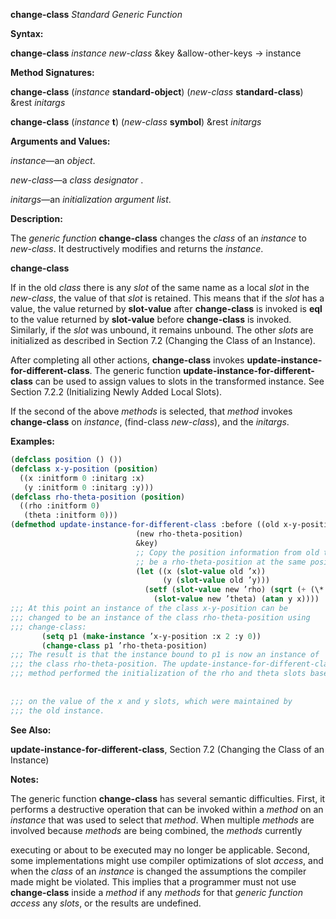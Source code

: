 **change-class** *Standard Generic Function* 



**Syntax:** 



**change-class** *instance new-class* &amp;key &amp;allow-other-keys → instance 



**Method Signatures:** 



**change-class** (*instance* **standard-object**) (*new-class* **standard-class**) &amp;rest *initargs* 



**change-class** (*instance* **t**) (*new-class* **symbol**) &amp;rest *initargs* 



**Arguments and Values:** 



*instance*—an *object*. 



*new-class*—a *class designator* . 



*initargs*—an *initialization argument list*. 



**Description:** 



The *generic function* **change-class** changes the *class* of an *instance* to *new-class*. It destructively modifies and returns the *instance*. 







 



 



**change-class** 



If in the old *class* there is any *slot* of the same name as a local *slot* in the *new-class*, the value of that *slot* is retained. This means that if the *slot* has a value, the value returned by **slot-value** after **change-class** is invoked is **eql** to the value returned by **slot-value** before **change-class** is invoked. Similarly, if the *slot* was unbound, it remains unbound. The other *slots* are initialized as described in Section 7.2 (Changing the Class of an Instance). 



After completing all other actions, **change-class** invokes **update-instance-for-different-class**. The generic function **update-instance-for-different-class** can be used to assign values to slots in the transformed instance. See Section 7.2.2 (Initializing Newly Added Local Slots). 



If the second of the above *methods* is selected, that *method* invokes **change-class** on *instance*, (find-class *new-class*), and the *initargs*. 



**Examples:**
```lisp
(defclass position () ()) 
(defclass x-y-position (position) 
  ((x :initform 0 :initarg :x) 
   (y :initform 0 :initarg :y))) 
(defclass rho-theta-position (position) 
  ((rho :initform 0) 
   (theta :initform 0))) 
(defmethod update-instance-for-different-class :before ((old x-y-position) 
							(new rho-theta-position) 
							&key) 
							;; Copy the position information from old to new to make new 
							;; be a rho-theta-position at the same position as old. 
							(let ((x (slot-value old ’x)) 
							      (y (slot-value old ’y))) 
							  (setf (slot-value new ’rho) (sqrt (+ (\* x x) (\* y y))) 
								(slot-value new ’theta) (atan y x)))) 
;;; At this point an instance of the class x-y-position can be 
;;; changed to be an instance of the class rho-theta-position using 
;;; change-class: 
	   (setq p1 (make-instance ’x-y-position :x 2 :y 0)) 
	   (change-class p1 ’rho-theta-position) 
;;; The result is that the instance bound to p1 is now an instance of 
;;; the class rho-theta-position. The update-instance-for-different-class 
;;; method performed the initialization of the rho and theta slots based 
	   
	   
;;; on the value of the x and y slots, which were maintained by 
;;; the old instance. 
```
**See Also:** 



**update-instance-for-different-class**, Section 7.2 (Changing the Class of an Instance) 



**Notes:** 



The generic function **change-class** has several semantic difficulties. First, it performs a destructive operation that can be invoked within a *method* on an *instance* that was used to select that *method*. When multiple *methods* are involved because *methods* are being combined, the *methods* currently 



executing or about to be executed may no longer be applicable. Second, some implementations might use compiler optimizations of slot *access*, and when the *class* of an *instance* is changed the assumptions the compiler made might be violated. This implies that a programmer must not use **change-class** inside a *method* if any *methods* for that *generic function access* any *slots*, or the results are undefined. 



